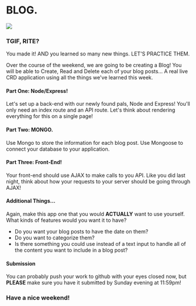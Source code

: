 # BLOG.

![](https://media.giphy.com/media/Vwz4zdntMXrUY/giphy.gif)

### TGIF, RITE?

You made it! AND you learned so many new things. LET'S PRACTICE THEM.

Over the course of the weekend, we are going to be creating a Blog! You will be able to Create, Read and Delete each of your blog posts... A real live CRD application using all the things we've learned this week.


#### Part One: Node/Express!

Let's set up a back-end with our newly found pals, Node and Express! You'll only need an index route and an API route. Let's think about rendering everything for this on a single page!

#### Part Two: MONGO.

Use Mongo to store the information for each blog post. Use Mongoose to connect your database to your application.

#### Part Three: Front-End!

Your front-end should use AJAX to make calls to you API. Like you did last night, think about how your requests to your server should be going through AJAX!

#### Additional Things...

Again, make this app one that you would **ACTUALLY** want to use yourself. What kinds of features would you want it to have?
- Do you want your blog posts to have the date on them?
- Do you want to categorize them?
- Is there something you could use instead of a text input to handle all of the content you want to include in a blog post?

#### Submission

You can probably push your work to github with your eyes closed now, but **PLEASE** make sure you have it submitted by Sunday evening at 11:59pm!

### Have a nice weekend!
